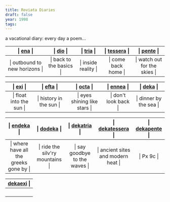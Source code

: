 ```yaml
---
title: Roviata Diaries
draft: false
year: 1998
tags:
---
```

a vacational diary: every day a poem...  
  
| &#124; [ena](/literatur/rov/ena) &#124; | &#124; [dio](/literatur/rov/dio) &#124; | &#124; [tria](/literatur/rov/tria) &#124; | &#124; [tessera](/literatur/rov/tessera) &#124; | &#124; [pente](/literatur/rov/pente) &#124; 
|:---:|:---:|:---:|:---:|:---:
| &#124; outbound to new horizons &#124; | &#124; back to the basics &#124; | &#124; inside reality &#124; | &#124; come back home &#124; | &#124; watch out for the skies &#124; 
  
| &#124; [exi](/literatur/rov/exi) &#124; | &#124; [efta](/literatur/rov/efta) &#124; | &#124; [octa](/literatur/rov/octa) &#124; | &#124; [ennea](/literatur/rov/ennea) &#124; | &#124; [deka](/literatur/rov/deka) &#124; 
 |:---:|:---:|:---:|:---:|:---:
| &#124; float into the sun &#124; | &#124; history in the sun &#124; | &#124; eyes shining like stars &#124; | &#124; don't look back &#124; | &#124; dinner by the sea &#124; 
  
| &#124; [endeka](/literatur/rov/endeka) &#124; | &#124; [dodeka](/literatur/rov/dodeka) &#124; | &#124; [dekatria](/literatur/rov/dekatria) &#124; | &#124; [dekatessera](/literatur/rov/dekatessera) &#124; | &#124; [dekapente](/literatur/rov/dekapente) &#124; 
|:---:|:---:|:---:|:---:|:---:
|&#124; where have all the greeks gone by &#124; | &#124; ride the silv'ry mountains &#124; | &#124; say goodbye to the waves &#124; | &#124; ancient sites and modern heat &#124; | &#124; Px 9c &#124; 
   
| [dekaexi](/literatur/rov/dekaexi) &#124; |
|:---:|
| &nbsp; |

 